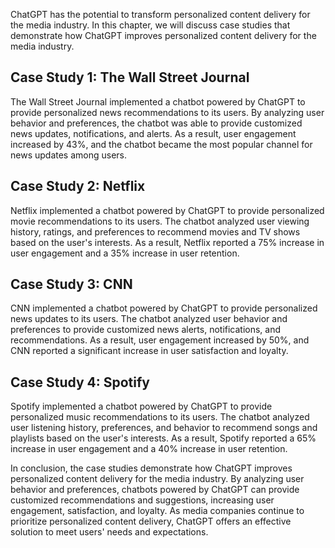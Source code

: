
ChatGPT has the potential to transform personalized content delivery for the media industry. In this chapter, we will discuss case studies that demonstrate how ChatGPT improves personalized content delivery for the media industry.

Case Study 1: The Wall Street Journal
-------------------------------------

The Wall Street Journal implemented a chatbot powered by ChatGPT to provide personalized news recommendations to its users. By analyzing user behavior and preferences, the chatbot was able to provide customized news updates, notifications, and alerts. As a result, user engagement increased by 43%, and the chatbot became the most popular channel for news updates among users.

Case Study 2: Netflix
---------------------

Netflix implemented a chatbot powered by ChatGPT to provide personalized movie recommendations to its users. The chatbot analyzed user viewing history, ratings, and preferences to recommend movies and TV shows based on the user's interests. As a result, Netflix reported a 75% increase in user engagement and a 35% increase in user retention.

Case Study 3: CNN
-----------------

CNN implemented a chatbot powered by ChatGPT to provide personalized news updates to its users. The chatbot analyzed user behavior and preferences to provide customized news alerts, notifications, and recommendations. As a result, user engagement increased by 50%, and CNN reported a significant increase in user satisfaction and loyalty.

Case Study 4: Spotify
---------------------

Spotify implemented a chatbot powered by ChatGPT to provide personalized music recommendations to its users. The chatbot analyzed user listening history, preferences, and behavior to recommend songs and playlists based on the user's interests. As a result, Spotify reported a 65% increase in user engagement and a 40% increase in user retention.

In conclusion, the case studies demonstrate how ChatGPT improves personalized content delivery for the media industry. By analyzing user behavior and preferences, chatbots powered by ChatGPT can provide customized recommendations and suggestions, increasing user engagement, satisfaction, and loyalty. As media companies continue to prioritize personalized content delivery, ChatGPT offers an effective solution to meet users' needs and expectations.

